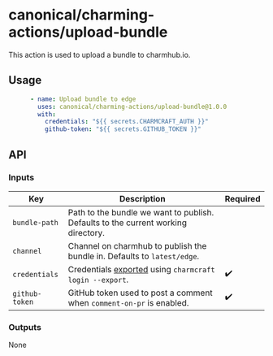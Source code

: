 # canonical/charming-actions/upload-bundle

This action is used to upload a bundle to charmhub.io.

## Usage

```yaml
      - name: Upload bundle to edge
        uses: canonical/charming-actions/upload-bundle@1.0.0
        with:
          credentials: "${{ secrets.CHARMCRAFT_AUTH }}"
          github-token: "${{ secrets.GITHUB_TOKEN }}"
```

## API

### Inputs

| Key                  | Description                                                                                         | Required |
| -------------------- | --------------------------------------------------------------------------------------------------- | -------- | 
| `bundle-path`        | Path to the bundle we want to publish. Defaults to the current working directory.                   |          |
| `channel`            | Channel on charmhub to publish the bundle in. Defaults to `latest/edge`.                            |          |
| `credentials`        | Credentials [exported](https://juju.is/docs/sdk/remote-env-auth) using `charmcraft login --export`. | ✔️       |
| `github-token`       | GitHub token used to post a comment when `comment-on-pr` is enabled.                                | ✔️       |


### Outputs

None
